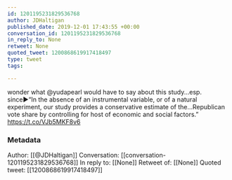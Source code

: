 ```yaml
---
id: 1201195231829536768
author: JDHaltigan
published_date: 2019-12-01 17:43:55 +00:00
conversation_id: 1201195231829536768
in_reply_to: None
retweet: None
quoted_tweet: 1200868619917418497
type: tweet
tags:

---
```


wonder what @yudapearl would have to say about this study...esp. since▶️“In the absence of an instrumental variable, or of a natural experiment, our study provides a conservative estimate of the...Republican vote share by controlling for host of economic and social factors.” https://t.co/VJb5MKF8v6

### Metadata

Author: [[@JDHaltigan]]
Conversation: [[conversation-1201195231829536768]]
In reply to: [[None]]
Retweet of: [[None]]
Quoted tweet: [[1200868619917418497]]

